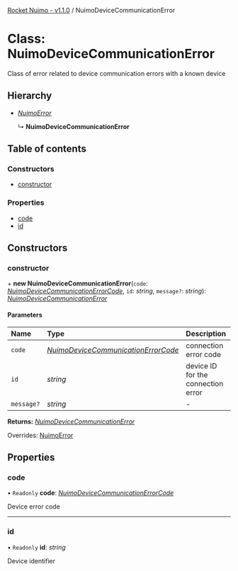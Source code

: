 [Rocket Nuimo - v1.1.0](../README.md) / NuimoDeviceCommunicationError

# Class: NuimoDeviceCommunicationError

Class of error related to device communication errors with a known device

## Hierarchy

- [*NuimoError*](nuimoerror.md)

  ↳ **NuimoDeviceCommunicationError**

## Table of contents

### Constructors

- [constructor](nuimodevicecommunicationerror.md#constructor)

### Properties

- [code](nuimodevicecommunicationerror.md#code)
- [id](nuimodevicecommunicationerror.md#id)

## Constructors

### constructor

\+ **new NuimoDeviceCommunicationError**(`code`: [*NuimoDeviceCommunicationErrorCode*](../enums/nuimodevicecommunicationerrorcode.md), `id`: *string*, `message?`: *string*): [*NuimoDeviceCommunicationError*](nuimodevicecommunicationerror.md)

#### Parameters

| Name | Type | Description |
| :------ | :------ | :------ |
| `code` | [*NuimoDeviceCommunicationErrorCode*](../enums/nuimodevicecommunicationerrorcode.md) | connection error code |
| `id` | *string* | device ID for the connection error |
| `message?` | *string* | - |

**Returns:** [*NuimoDeviceCommunicationError*](nuimodevicecommunicationerror.md)

Overrides: [NuimoError](nuimoerror.md)

## Properties

### code

• `Readonly` **code**: [*NuimoDeviceCommunicationErrorCode*](../enums/nuimodevicecommunicationerrorcode.md)

Device error code

___

### id

• `Readonly` **id**: *string*

Device identifier

